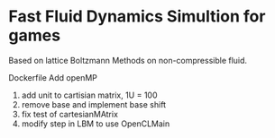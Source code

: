 # Fast Fluid Dynamics Simultion for games

Based on lattice Boltzmann Methods on non-compressible fluid.

Dockerfile Add openMP


1. add unit to cartisian matrix, 1U = 100
3. remove base and implement base shift
4. fix test of cartesianMAtrix
2. modify step in LBM to use OpenCLMain